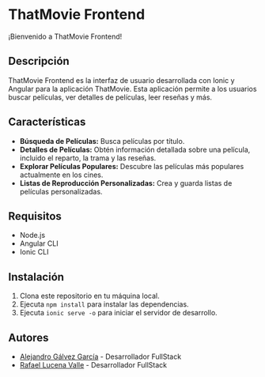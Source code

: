 # ThatMovie Frontend

¡Bienvenido a ThatMovie Frontend!

## Descripción
ThatMovie Frontend es la interfaz de usuario desarrollada con Ionic y Angular para la aplicación ThatMovie. Esta aplicación permite a los usuarios buscar películas, ver detalles de películas, leer reseñas y más.

## Características
- **Búsqueda de Películas:** Busca películas por título.
- **Detalles de Películas:** Obtén información detallada sobre una película, incluido el reparto, la trama y las reseñas.
- **Explorar Películas Populares:** Descubre las películas más populares actualmente en los cines.
- **Listas de Reproducción Personalizadas:** Crea y guarda listas de películas personalizadas.

## Requisitos
- Node.js
- Angular CLI
- Ionic CLI

## Instalación
1. Clona este repositorio en tu máquina local.
2. Ejecuta `npm install` para instalar las dependencias.
3. Ejecuta `ionic serve -o` para iniciar el servidor de desarrollo.


## Autores
- [Alejandro Gálvez García](https://github.com/alexgg9) - Desarrollador FullStack
- [Rafael Lucena Valle](https://github.com/rafa30052003) - Desarrollador FullStack
